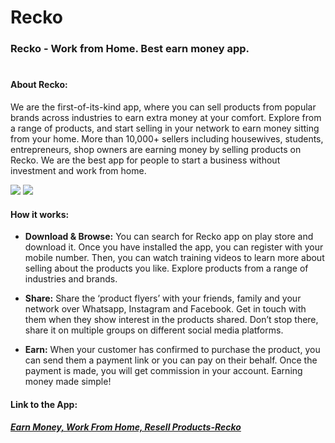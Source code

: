 # Recko
### Recko - Work from Home. Best earn money app.

#   
#### About Recko:

We are the first-of-its-kind app, where you can sell products from popular brands across industries to earn extra money at your comfort. Explore from a range of products, and start selling in your network to earn money sitting from your home. More than 10,000+ sellers including housewives, students, entrepreneurs, shop owners are earning money by selling products on Recko. We are the best app for people to start a business without investment and work from home.

![](https://lh3.googleusercontent.com/YQgjyUZ2Z3yDUR15bA2M47duNT-GeBXPmqErmVH2nGD6VMZvZDgZgUYQ9vvcU4gg-Hs=w1440-h620-rw)       ![](https://lh3.googleusercontent.com/Izzg_hZKTtIU2AZhBnCnByD4nRyn6KnA5Za9G4qcpKPTeHvH-D44WrU_fsJSEx3Yc53s=w1440-h620-rw)

#### How it works:

 - **Download & Browse:** You can search for Recko app on play store and download it. Once you have installed the app, you can register with your mobile number. Then, you can watch training videos to learn more about selling about the products you like. Explore products from a range of industries and brands.

 - **Share:** Share the ‘product flyers’ with your friends, family and your network over Whatsapp, Instagram and Facebook. Get in touch with them when they show interest in the products shared. Don’t stop there, share it on multiple groups on different social media platforms.
 
 - **Earn:** When your customer has confirmed to purchase the product, you can send them a payment link or you can pay on their behalf. Once the payment is made, you will get commission in your account. Earning money made simple!
 
#### Link to the App:
#####  [Earn Money, Work From Home, Resell Products-Recko](https://play.google.com/store/apps/details?id=com.recko.app&hl=en)




